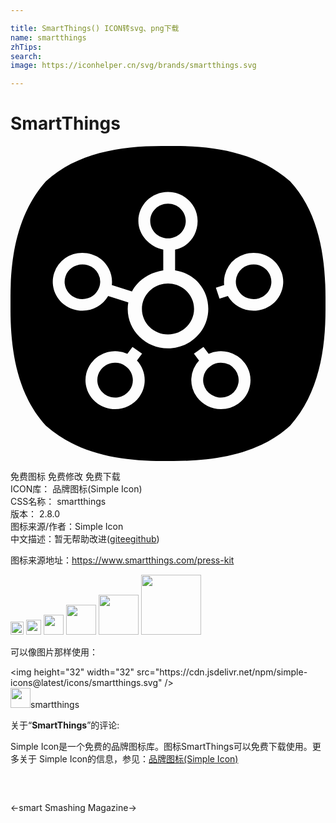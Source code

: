 ```yaml
---

title: SmartThings() ICON转svg、png下载
name: smartthings
zhTips: 
search: 
image: https://iconhelper.cn/svg/brands/smartthings.svg

---
```


# SmartThings  <small style="font-size: 60%;font-weight: 100"></small>

<div id="svg" class="svg-wrap">
<svg role="img" viewBox="0 0 24 24" xmlns="http://www.w3.org/2000/svg"><title>SmartThings icon</title><path d="M11.51 0C8.338 0 5.034.537 2.694 2.694.5 5.174 0 8.464 0 11.525v.942c0 3.165.537 6.499 2.694 8.84C5.188 23.513 8.494 24 11.569 24h.854c3.18 0 6.528-.53 8.883-2.694C23.514 18.811 24 15.5 24 12.423v-.853c0-3.18-.53-6.528-2.694-8.876C18.826.494 15.544 0 12.482 0zM12 3.505c1.244 0 2.256.99 2.256 2.206 0 1.065-.685 1.976-1.715 2.181v1.59c1.48.214 2.528 1.43 2.528 2.934 0 1.654-1.377 3-3.07 3-1.692 0-3.068-1.346-3.068-3 0-.17.017-.335.045-.497l-1.536-.488a2.258 2.258 0 01-1.962 1.12c-.237 0-.471-.037-.698-.11-1.183-.375-1.833-1.622-1.449-2.78a2.246 2.246 0 012.146-1.524c.237 0 .471.036.698.108a2.23 2.23 0 011.313 1.098c.204.391.282.823.232 1.249l1.535.488c.44-.86 1.378-1.453 2.384-1.599V7.892c-1.029-.205-1.896-1.116-1.896-2.181 0-1.217 1.012-2.206 2.257-2.206zm0 .882c-.747 0-1.354.594-1.354 1.324 0 .73.607 1.324 1.354 1.324.746 0 1.354-.594 1.354-1.324 0-.73-.608-1.324-1.354-1.324zm6.522 3.75c.98 0 1.843.613 2.146 1.525.186.56.138 1.158-.135 1.683-.274.526-.74.915-1.314 1.096-.227.073-.461.11-.698.11a2.258 2.258 0 01-1.962-1.12l-.634.201-.278-.838.632-.202a2.21 2.21 0 011.546-2.347c.226-.072.46-.108.697-.108zM5.476 9.02c-.588 0-1.105.368-1.287.915-.23.694.159 1.442.869 1.668.136.043.277.065.419.065.588 0 1.105-.368 1.287-.915a1.29 1.29 0 00-.081-1.01 1.338 1.338 0 00-.788-.658 1.377 1.377 0 00-.42-.065zm13.045 0c-.142 0-.282.021-.419.065a1.32 1.32 0 00-.869 1.668c.182.547.7.915 1.287.915.142 0 .283-.022.42-.065.344-.11.623-.343.787-.659.165-.315.193-.673.082-1.009a1.348 1.348 0 00-1.288-.915zM12 10.474c-1.095 0-1.986.871-1.986 1.942 0 1.07.89 1.941 1.986 1.941 1.094 0 1.985-.87 1.985-1.94 0-1.072-.89-1.943-1.985-1.943zm-2.706 4.831l.73.519-.39.526c.709.757.801 1.925.16 2.787-.423.57-1.106.91-1.827.91-.478 0-.937-.147-1.325-.422a2.177 2.177 0 01-.499-3.082 2.28 2.28 0 012.76-.71zm5.41 0l.392.528a2.285 2.285 0 012.76.71 2.178 2.178 0 01-.499 3.082 2.275 2.275 0 01-1.325.421 2.28 2.28 0 01-1.827-.91 2.172 2.172 0 01.16-2.785l-.39-.527zm-6.734 1.21c-.433 0-.843.205-1.097.547-.44.59-.304 1.42.3 1.849a1.37 1.37 0 001.891-.293c.44-.59.305-1.42-.3-1.85a1.364 1.364 0 00-.794-.252zm8.059 0c-.287 0-.561.088-.795.254a1.307 1.307 0 00-.299 1.849 1.371 1.371 0 001.891.293 1.307 1.307 0 00.3-1.85 1.37 1.37 0 00-1.097-.545Z"/></svg>
</div>
<detail full-name='smartthings'></detail>

<div class="detail-page">
<p>
<span><span class="badge-success badge">免费图标</span> <span class="badge-success badge">免费修改</span>  <span class="badge-success badge">免费下载</span> </span>
<br/>
<span>
ICON库：
<span class="badge-secondary badge">品牌图标(Simple Icon)</span> 
</span>
<br/>
<span>
CSS名称：
<span class="badge-secondary badge">smartthings</span> 
</span>

<br/>
<span>
版本：
<span class="badge-secondary badge">2.8.0</span> 
</span>
<br/>
<span>图标来源/作者：<span class="badge-light badge">Simple Icon</span></span> 
<br/>
<span class="zh-detail">中文描述：暂无<span class="help-link"><span>帮助改进</span>(<a href="https://gitee.com/liuwave/icon-helper/edit/master/json/brands/smartthings.json" target="_blank" rel="noopener noreferrer">gitee</a><a href="https://github.com/liuwave/icon-helper/edit/master/json/brands/smartthings.json" target="_blank" rel="noopener noreferrer">github</a></span>)</span><br/>
</p>
</div><div class="description description alert alert-light"><p>图标来源地址：<a href="https://www.smartthings.com/press-kit" target="_blank" rel="noopener noreferrer">https://www.smartthings.com/press-kit</a></p></div>
<div class="alert alert-dark">
<img height="21" width="21" src="https://cdn.jsdelivr.net/npm/simple-icons@latest/icons/smartthings.svg" />
<img height="24" width="24" src="https://cdn.jsdelivr.net/npm/simple-icons@latest/icons/smartthings.svg" />
<img height="32" width="32" src="https://cdn.jsdelivr.net/npm/simple-icons@latest/icons/smartthings.svg" />
<img height="48" width="48" src="https://cdn.jsdelivr.net/npm/simple-icons@latest/icons/smartthings.svg" />
<img height="64" width="64" src="https://cdn.jsdelivr.net/npm/simple-icons@latest/icons/smartthings.svg" />
<img height="96" width="96" src="https://cdn.jsdelivr.net/npm/simple-icons@latest/icons/smartthings.svg" />

</div>
<div>
  <p>可以像图片那样使用：    
  </p>
  <div class="alert alert-primary" style="font-size: 14px">
    &lt;img height="32" width="32" src="https://cdn.jsdelivr.net/npm/simple-icons@latest/icons/smartthings.svg" /&gt;
    <copy-btn content='<img height="32" width="32" src="https://cdn.jsdelivr.net/npm/simple-icons@latest/icons/smartthings.svg" />'></copy-btn>
  </div>
  <div class="alert alert-secondary">
    <img height="32" width="32" src="https://cdn.jsdelivr.net/npm/simple-icons@latest/icons/smartthings.svg" />smartthings
    <copy-btn content="smartthings" btn-title="复制图标名称"></copy-btn>
  </div>
</div>
<div class="icon-detail__container">
<p>关于“<b>SmartThings</b>”的评论:</p>
</div>
<Vssue title="关于“SmartThings”的评论" />
<div><p>Simple Icon是一个免费的品牌图标库。图标SmartThings可以免费下载使用。更多关于  Simple Icon的信息，参见：<a target="_blank" href="https://iconhelper.cn/brands.html">品牌图标(Simple Icon)</a>
</p></div>


<div style="padding:2rem 0 " class="page-nav"><p class="inner"><span class="prev">←<router-link to="/icon/smart.html">smart</router-link></span> <span class="next"><router-link to="/icon/smashing-magazine.html">Smashing Magazine</router-link>→</span></p></div>
